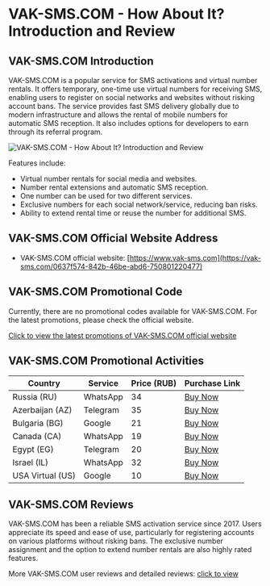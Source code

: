 # VAK-SMS.COM - How About It? Introduction and Review

## VAK-SMS.COM Introduction
VAK-SMS.COM is a popular service for SMS activations and virtual number rentals. It offers temporary, one-time use virtual numbers for receiving SMS, enabling users to register on social networks and websites without risking account bans. The service provides fast SMS delivery globally due to modern infrastructure and allows the rental of mobile numbers for automatic SMS reception. It also includes options for developers to earn through its referral program.

![VAK-SMS.COM - How About It? Introduction and Review](https://github.com/user-attachments/assets/a47f8a56-757b-4f60-abc2-d0cd81c480ac)

Features include:
- Virtual number rentals for social media and websites.
- Number rental extensions and automatic SMS reception.
- One number can be used for two different services.
- Exclusive numbers for each social network/service, reducing ban risks.
- Ability to extend rental time or reuse the number for additional SMS.

## VAK-SMS.COM Official Website Address
- VAK-SMS.COM official website: [https://www.vak-sms.com](https://vak-sms.com/0637f574-842b-46be-abd6-750801220477)

## VAK-SMS.COM Promotional Code
Currently, there are no promotional codes available for VAK-SMS.COM. For the latest promotions, please check the official website.

[Click to view the latest promotions of VAK-SMS.COM official website](https://vak-sms.com/0637f574-842b-46be-abd6-750801220477)

## VAK-SMS.COM Promotional Activities
| Country         | Service   | Price (RUB) | Purchase Link                                       |
|-----------------|-----------|-------------|-----------------------------------------------------|
| Russia (RU)     | WhatsApp  | 34          | [Buy Now](https://vak-sms.com/0637f574-842b-46be-abd6-750801220477)                  |
| Azerbaijan (AZ) | Telegram  | 35          | [Buy Now](https://vak-sms.com/0637f574-842b-46be-abd6-750801220477)                  |
| Bulgaria (BG)   | Google    | 21          | [Buy Now](https://vak-sms.com/0637f574-842b-46be-abd6-750801220477)                  |
| Canada (CA)     | WhatsApp  | 19          | [Buy Now](https://vak-sms.com/0637f574-842b-46be-abd6-750801220477)                  |
| Egypt (EG)      | Telegram  | 20          | [Buy Now](https://vak-sms.com/0637f574-842b-46be-abd6-750801220477)                  |
| Israel (IL)     | WhatsApp  | 32          | [Buy Now](https://vak-sms.com/0637f574-842b-46be-abd6-750801220477)                  |
| USA Virtual (US)| Google    | 10          | [Buy Now](https://vak-sms.com/0637f574-842b-46be-abd6-750801220477)                  |

## VAK-SMS.COM Reviews
VAK-SMS.COM has been a reliable SMS activation service since 2017. Users appreciate its speed and ease of use, particularly for registering accounts on various platforms without risking bans. The exclusive number assignment and the option to extend number rentals are also highly rated features.

More VAK-SMS.COM user reviews and detailed reviews: [click to view](https://vak-sms.com/0637f574-842b-46be-abd6-750801220477)
